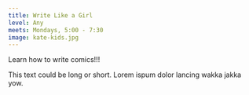```yaml
---
title: Write Like a Girl
level: Any
meets: Mondays, 5:00 - 7:30
image: kate-kids.jpg
---
```


Learn how to write comics!!!

This text could be long or short.  Lorem ispum dolor lancing wakka jakka yow.